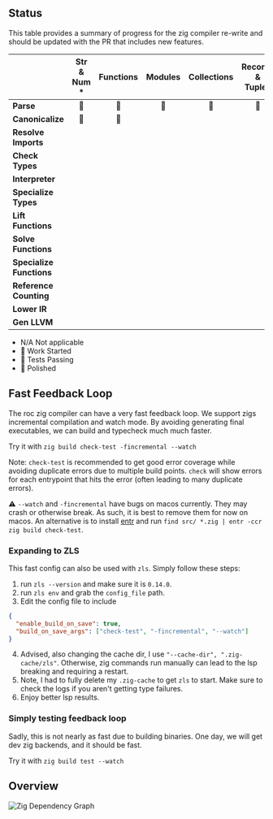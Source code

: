 ## Status

This table provides a summary of progress for the zig compiler re-write and should be updated with the PR that includes new features.

|                          | Str & Num * | Functions  | Modules | Collections | Records &  Tuples | Recursive  Types | Static  Dispatch |
|--------------------------|:-----------:|:----------:|:-------:|:-----------:|:-----------------:|:----------------:|:----------------:|
| **Parse**                | 🪫          | 🪫         | 🚧      | 🪫          |  🪫               |  🪫              |  🪫              |
| **Canonicalize**         | 🚧          | 🚧         |         |             |                   |                  |                  |
| **Resolve Imports**      |             |            |         |             |                   |                  |                  |
| **Check Types**          |             |            |         |             |                   |                  |                  |
| **Interpreter**          |             |            |         |             |                   |                  |                  |
| **Specialize Types**     |             |            |         |             |                   |                  |                  |
| **Lift Functions**       |             |            |         |             |                   |                  |                  |
| **Solve Functions**      |             |            |         |             |                   |                  |                  |
| **Specialize Functions** |             |            |         |             |                   |                  |                  |
| **Reference Counting**   |             |            |         |             |                   |                  |                  |
| **Lower IR**             |             |            |         |             |                   |                  |                  |
| **Gen LLVM**             |             |            |         |             |                   |                  |                  |

- N/A   Not applicable
- 🚧    Work Started
- 🪫    Tests Passing
- 🔋    Polished

## Fast Feedback Loop

The roc zig compiler can have a very fast feedback loop. We support zigs incremental compilation and watch mode.
By avoiding generating final executables, we can build and typecheck much much faster.

Try it with `zig build check-test -fincremental --watch`

Note: `check-test` is recommended to get good error coverage while avoiding duplicate errors due to multiple build points.
`check` will show errors for each entrypoint that hits the error (often leading to many duplicate errors).

:warning: `--watch` and `-fincremental` have bugs on macos currently. They may crash or otherwise break. As such, it is best to remove them for now on  macos.
An alternative is to install [entr](https://github.com/eradman/entr) and run `find src/ *.zig | entr -ccr zig build check-test`.

### Expanding to ZLS

This fast config can also be used with `zls`. Simply follow these steps:
1. run `zls --version` and make sure it is `0.14.0`.
2. run `zls env` and grab the `config_file` path.
3. Edit the config file to include
```json
{
  "enable_build_on_save": true,
  "build_on_save_args": ["check-test", "-fincremental", "--watch"]
}
```
4. Advised, also changing the cache dir, I use `"--cache-dir", ".zig-cache/zls"`.
Otherwise, zig commands run manually can lead to the lsp breaking and requiring a restart.
5. Note, I had to fully delete my `.zig-cache` to get `zls` to start.
Make sure to check the logs if you aren't getting type failures.
6. Enjoy better lsp results.

### Simply testing feedback loop

Sadly, this is not nearly as fast due to building binaries.
One day, we will get dev zig backends, and it should be fast.

Try it with `zig build test --watch`

## Overview

![Zig Dependency Graph](https://anton-4.github.io/roc-compiler-vis/zig_dependency_graph.webp)
